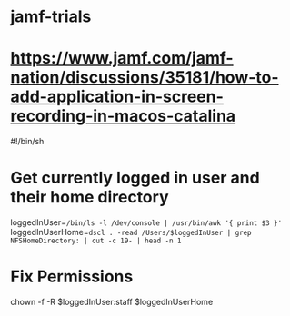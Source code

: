 # jamf-trials
# https://www.jamf.com/jamf-nation/discussions/35181/how-to-add-application-in-screen-recording-in-macos-catalina

#!/bin/sh

# Get currently logged in user and their home directory
loggedInUser=`/bin/ls -l /dev/console | /usr/bin/awk '{ print $3 }'`
loggedInUserHome=`dscl . -read /Users/$loggedInUser | grep NFSHomeDirectory: | cut -c 19- | head -n 1`

# Fix Permissions
chown -f -R $loggedInUser:staff $loggedInUserHome
